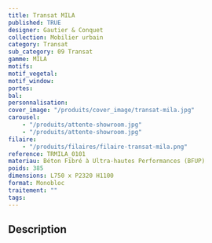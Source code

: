 ```yaml
---
title: Transat MILA
published: TRUE
designer: Gautier & Conquet
collection: Mobilier urbain
category: Transat
sub_category: 09 Transat
gamme: MILA
motifs:
motif_vegetal:
motif_window:
portes:
bal:
personnalisation:
cover_image: "/produits/cover_image/transat-mila.jpg"
carousel:
    - "/produits/attente-showroom.jpg"
    - "/produits/attente-showroom.jpg"
filaire:
    - "/produits/filaires/filaire-transat-mila.png"
reference: TRMILA_0101
materiau: Béton Fibré à Ultra-hautes Performances (BFUP)
poids: 385
dimensions: L750 x P2320 H1100
format: Monobloc
traitement: ""
tags:
---
```


## Description
